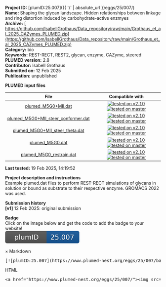 **Project ID:** [plumID:25.007]({{ '/' | absolute_url }}eggs/25/007/)  
**Name:**  Shaping the glycan landscape. Hidden relationships between linkage and ring distortion induced by carbohydrate-active enzmyes  
**Archive:** [ https://github.com/IsabellGrothaus/Data_repository/raw/main/Grothaus_et_al_2025_CAZymes_PLUMED.zip](https://github.com/IsabellGrothaus/Data_repository/raw/main/Grothaus_et_al_2025_CAZymes_PLUMED.zip)  
**Category:**  bio  
**Keywords:**  REST-RECT, REST2, glycan, enzyme, CAZyme, steered  
**PLUMED version:**  2.8  
**Contributor:**  Isabell Grothaus  
**Submitted on:** 12 Feb 2025  
**Publication:** unpublished  
  
**PLUMED input files**  
  
| File     | Compatible with |  
|:--------:|:--------:|  
| [plumed_M5G0+MII.dat](./data/plumed_M5G0+MII.dat.md) |  [![tested on v2.10](https://img.shields.io/badge/v2.10-passing-green.svg)](data/plumed_M5G0+MII.dat.plumed.stderr) [![tested on master](https://img.shields.io/badge/master-passing-green.svg)](data/plumed_M5G0+MII.dat.plumed_master.stderr) |  
| [plumed_M5G0+MII_steer_conformer.dat](./data/plumed_M5G0+MII_steer_conformer.dat.md) |  [![tested on v2.10](https://img.shields.io/badge/v2.10-passing-green.svg)](data/plumed_M5G0+MII_steer_conformer.dat.plumed.stderr) [![tested on master](https://img.shields.io/badge/master-passing-green.svg)](data/plumed_M5G0+MII_steer_conformer.dat.plumed_master.stderr) |  
| [plumed_M5G0+MII_steer_theta.dat](./data/plumed_M5G0+MII_steer_theta.dat.md) |  [![tested on v2.10](https://img.shields.io/badge/v2.10-passing-green.svg)](data/plumed_M5G0+MII_steer_theta.dat.plumed.stderr) [![tested on master](https://img.shields.io/badge/master-passing-green.svg)](data/plumed_M5G0+MII_steer_theta.dat.plumed_master.stderr) |  
| [plumed_M5G0.dat](./data/plumed_M5G0.dat.md) |  [![tested on v2.10](https://img.shields.io/badge/v2.10-passing-green.svg)](data/plumed_M5G0.dat.plumed.stderr) [![tested on master](https://img.shields.io/badge/master-passing-green.svg)](data/plumed_M5G0.dat.plumed_master.stderr) |  
| [plumed_M5G0_restrain.dat](./data/plumed_M5G0_restrain.dat.md) |  [![tested on v2.10](https://img.shields.io/badge/v2.10-passing-green.svg)](data/plumed_M5G0_restrain.dat.plumed.stderr) [![tested on master](https://img.shields.io/badge/master-passing-green.svg)](data/plumed_M5G0_restrain.dat.plumed_master.stderr) |  
  
**Last tested:**  19 Feb 2025, 14:19:52
  
**Project description and instructions**  
Example plumed.dat files to perform REST-RECT simulations of glycans in solution or bound as substrate to their respective enzyme. GROMACS 2022 was used.

  
**Submission history**  
**[v1]** 12 Feb 2025: original submission  
  
**Badge**  
Click on the image below and get the code to add the badge to your website!  
<img src="./badge.svg" alt="plumeDnest:25.007" id="myBtn" class="badge">
<div id="myModal" class="modal">
  <div class="modal-content">
    <span class="close">&times;</span>
    Markdown<pre>[![plumID:25.007](https://www.plumed-nest.org/eggs/25/007/badge.svg)](https://www.plumed-nest.org/eggs/25/007/)</pre>
    HTML<pre>&lt;a href="https://www.plumed-nest.org/eggs/25/007/"&gt;&lt;img src="https://www.plumed-nest.org/eggs/25/007/badge.svg" alt="plumID:25.007"&gt;&lt;/a&gt;</pre>
  </div>
</div>
